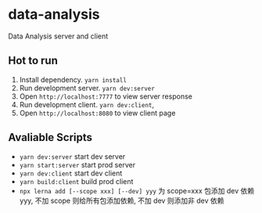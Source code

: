 # data-analysis
Data Analysis server and client

## Hot to run

1. Install dependency. `yarn install`
2. Run development server. `yarn dev:server`
3. Open `http://localhost:7777` to view server response
4. Run development client. `yarn dev:client`,
5. Open `http://localhost:8080` to view client page

## Avaliable Scripts

- `yarn dev:server` start dev server
- `yarn start:server` start prod server
- `yarn dev:client` start dev client
- `yarn build:client` build prod client
- `npx lerna add [--scope xxx] [--dev] yyy` 为 scope=xxx 包添加 dev 依赖 yyy, 不加 scope 则给所有包添加依赖, 不加 dev 则添加非 dev 依赖
